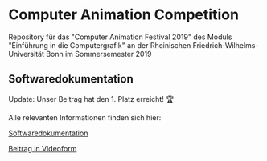 ﻿# Computer Animation Competition
Repository für das "Computer Animation Festival 2019" des Moduls "Einführung in die Computergrafik" an der Rheinischen Friedrich-Wilhelms-Universität Bonn im Sommersemester 2019

## Softwaredokumentation

Update: Unser Beitrag hat den 1. Platz erreicht! :trophy:

Alle relevanten Informationen finden sich hier:

[Softwaredokumentation](documentation/documentation.md)

[Beitrag in Videoform](https://haehn.me/uni/cg)
